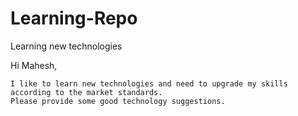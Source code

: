 # Learning-Repo
Learning new technologies

Hi Mahesh,

    I like to learn new technologies and need to upgrade my skills according to the market standards.
    Please provide some good technology suggestions.
